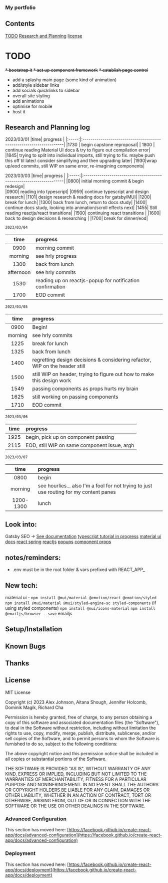 ### My portfolio

## Contents
[TODO](#TODO)
[Research and Planning](#research-and-planning-log)
[license](#license)


# TODO
~~* bootstrap it~~
~~* set up component framework~~
~~* establish page control~~
* add a splashy main page (some kind of animation)
* add/style sidebar links
* add socials quicklinks to sidebar
* overall site styling
* add animations
* optimise for mobile
* host it

## Research and Planning log
  2023/03/01
  |time| progress |
  |:-----:|:--------------------------------------------------------------------|
  |1730 | begin capstone reproposal|
  | 1800 | continue reading Material UI docs & try to figure out compilation error|
  |1845| trying to split into individual imports, still trying to fix. maybe push this off til later/ consider simplifying and then upgrading later|
  |1930|wrap up/eod commits, still WIP on same error, re-imagining components|

  2023/03/03
  |time| progress |
  |:-----:|:--------------------------------------------------------------------|
  |0800| initial morning commit & begin redesign|  
  |0900| reading into typescript|
  |0959| continue typescript and design research|
  |1101| design research & reading docs for gatsby/MUI|
  |1200| break for lunch|
  |1300| back from lunch, return to docs study|
  |1400| continue docs study, looking into animation/scroll effects next|
  |1455| Still reading reactjs/react transitions|
  |1500| continuing react transitions |
  |1600| back to design decisions & researching |
  |1700| break for dinner/eod|

    2023/03/04
  |time| progress |
  |:-----:|:--------------------------------------------------------------------|
  |0900|morning commit|
  |morning| see hrly progress|
  |1300|back from lunch|
  |afternoon| see hrly commits|
  |1530|reading up on reactjs-popup for notification confirmation|
  |1700| EOD commit|

    2023/03/05
  |time| progress |
  |:-----:|:--------------------------------------------------------------------|
  |0900|Begin!|
  |morning| see hrly commits|
  |1225|break for lunch|
  |1325|back from lunch|
  |1400|regretting design decisions & considering refactor, WIP on the header still|
  |1500|still WIP on header, trying to figure out how to make this design work|
  |1549|passing components as props hurts my brain|
  |1625|still working on passing components|
  |1710|EOD commit|

    2023/03/06
  |time| progress |
  |:-----:|:--------------------------------------------------------------------|
  |1925|begin, pick up on component passing|
  |2115|EOD, still WIP on same component issue, argh|

    2023/03/07
  |time| progress |
  |:-----:|:--------------------------------------------------------------------|
  |0800|begin|
  |morning|see hourlies... also I'm a fool for not trying to just use routing for my content panes|
  |1200-1300| lunch |
 

## Look into:
Gatsby SEO -> [See documentation](https://www.gatsbyjs.com/docs/how-to/adding-common-features/adding-seo-component/)
[typescript tutorial in progress](https://www.youtube.com/watch?v=30LWjhZzg50)
[material ui docs](https://mui.com/material-ui/)
[react spring](https://www.react-spring.dev/)
[reactjs](https://reactjs.org/docs/getting-started.html)
[popups](https://popupsmart.com/blog/react-popup)
[component props](https://www.developerway.com/posts/react-component-as-prop-the-right-way)

## notes/reminders:
* .env must be in the root folder & vars prefixed with REACT_APP_

## New tech:
material ui - `npm install @mui/material @emotion/react @emotion/styled`
`npm install @mui/material @mui/styled-engine-sc styled-components` (if using styled components)
`npm install @mui/icons-material`
`npm install @emailjs/browser --save` emailjs


## Setup/Installation

## Known Bugs

## Thanks

## License

MIT License

Copyright (c) 2023 Alex Johnson, Aitana Shough, Jennifer Holcomb, Dominik Magik, Richard Cha

Permission is hereby granted, free of charge, to any person obtaining a copy of this software and associated documentation files (the "Software"), to deal in the Software without restriction, including without limitation the rights to use, copy, modify, merge, publish, distribute, sublicense, and/or sell copies of the Software, and to permit persons to whom the Software is furnished to do so, subject to the following conditions:

The above copyright notice and this permission notice shall be included in all copies or substantial portions of the Software.

THE SOFTWARE IS PROVIDED "AS IS", WITHOUT WARRANTY OF ANY KIND, EXPRESS OR IMPLIED, INCLUDING BUT NOT LIMITED TO THE WARRANTIES OF MERCHANTABILITY, FITNESS FOR A PARTICULAR PURPOSE AND NONINFRINGEMENT. IN NO EVENT SHALL THE AUTHORS OR COPYRIGHT HOLDERS BE LIABLE FOR ANY CLAIM, DAMAGES OR OTHER LIABILITY, WHETHER IN AN ACTION OF CONTRACT, TORT OR OTHERWISE, ARISING FROM, OUT OF OR IN CONNECTION WITH THE SOFTWARE OR THE USE OR OTHER DEALINGS IN THE SOFTWARE.


### Advanced Configuration

This section has moved here: [https://facebook.github.io/create-react-app/docs/advanced-configuration](https://facebook.github.io/create-react-app/docs/advanced-configuration)

### Deployment

This section has moved here: [https://facebook.github.io/create-react-app/docs/deployment](https://facebook.github.io/create-react-app/docs/deployment)
